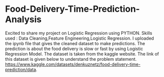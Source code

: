 # Food-Delivery-Time-Prediction-Analysis
Excited to share my project on Logistic Regression using PYTHON.
Skills used : Data Cleaning,Feature Engineering,Logistic Regression.
I uploaded the ipynb file that gives the cleaned dataset to make predictions.
The prediction is about the food delivery is slow or fast by using Logistic Regression Model.
The dataset is taken from the kaggle website.
The link of this dataset is given below to understand the problem statement.
https://www.kaggle.com/datasets/denkuznetz/food-delivery-time-prediction/data.
